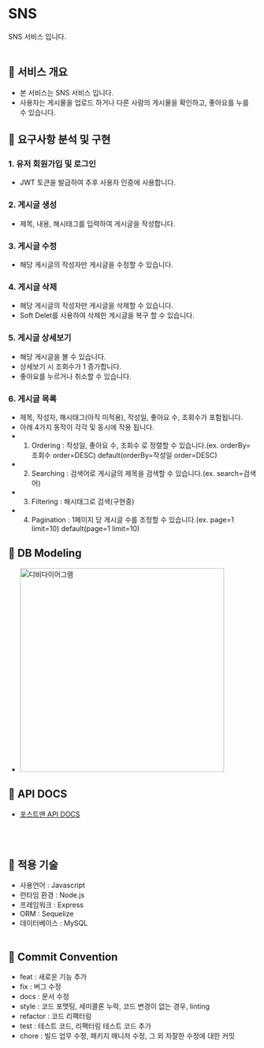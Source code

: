 # SNS

SNS 서비스 입니다.
<br><br>

## 📌 서비스 개요

- 본 서비스는 SNS 서비스 입니다.
- 사용자는 게시물을 업로드 하거나 다른 사람의 게시물을 확인하고, 좋아요를 누를 수 있습니다.

## 📌 요구사항 분석 및 구현



### 1. 유저 회원가입 및 로그인
- JWT 토큰을 발급하여 추후 사용자 인증에 사용합니다.

### 2. 게시글 생성
- 제목, 내용, 해시태그를 입력하여 게시글을 작성합니다.

### 3. 게시글 수정
- 해당 게시글의 작성자만 게시글을 수정할 수 있습니다.

### 4. 게시글 삭제
- 해당 게시글의 작성자만 게시글을 삭제할 수 있습니다.
- Soft Delet를 사용하여 삭제한 게시글을 복구 할 수 있습니다.

### 5. 게시글 상세보기
- 해당 게시글을 볼 수 있습니다.
- 상세보기 시 조회수가 1 증가합니다.
- 좋아요를 누르거나 취소할 수 있습니다.

### 6. 게시글 목록
- 제목, 작성자, 해시태그(아직 미적용), 작성일, 좋아요 수, 조회수가 포함됩니다.
- 아래 4가지 동작이 각각 및 동시에 작용 됩니다.
- 1. Ordering : 작성일, 좋아요 수, 조회수 로 정렬할 수 있습니다.(ex. orderBy=조회수 order=DESC) default(orderBy=작성일 order=DESC)
- 2. Searching : 검색어로 게시글의 제목을 검색할 수 있습니다.(ex. search=검색어)
- 3. Filtering : 해시태그로 검색(구현중)
- 4. Pagination : 1페이지 당 게시글 수를 조정할 수 있습니다.(ex. page=1 limit=10) default(page=1 limit=10)
## 📌 DB Modeling

- <img width="414" alt="디비다이어그램" src="https://user-images.githubusercontent.com/19259688/193525076-45ef0a70-ea51-46c3-89b4-10253455d4fd.png">



## 📌 API DOCS
- [포스트맨 API DOCS](https://documenter.getpostman.com/view/21381599/2s83tJEVUp)

<br><br>

## 📌 적용 기술

- 사용언어 : Javascript
- 런타임 환경 : Node.js
- 프레임워크 : Express
- ORM : Sequelize
- 데이터베이스 : MySQL
  <br/> <br/>

## 📌 Commit Convention

- feat : 새로운 기능 추가
- fix : 버그 수정
- docs : 문서 수정
- style : 코드 포맷팅, 세미콜론 누락, 코드 변경이 없는 경우, linting
- refactor : 코드 리팩터링
- test : 테스트 코드, 리팩터링 테스트 코드 추가
- chore : 빌드 업무 수정, 패키지 매니저 수정, 그 외 자잘한 수정에 대한 커밋
